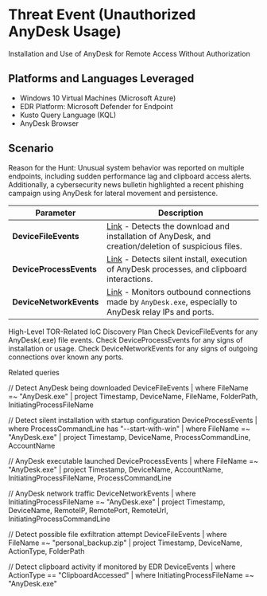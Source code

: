 # Threat Event (Unauthorized AnyDesk Usage)
Installation and Use of AnyDesk for Remote Access Without Authorization

## Platforms and Languages Leveraged
- Windows 10 Virtual Machines (Microsoft Azure)
- EDR Platform: Microsoft Defender for Endpoint
- Kusto Query Language (KQL)
- AnyDesk Browser

##  Scenario

Reason for the Hunt:
Unusual system behavior was reported on multiple endpoints, including sudden performance lag and clipboard access alerts.
Additionally, a cybersecurity news bulletin highlighted a recent phishing campaign using AnyDesk for lateral movement and persistence.

| **Parameter**           | **Description**                                                                                                                                                                                     |
| ----------------------- | --------------------------------------------------------------------------------------------------------------------------------------------------------------------------------------------------- |
| **DeviceFileEvents**    | [Link](https://learn.microsoft.com/en-us/defender-xdr/advanced-hunting-devicefileevents-table) - Detects the download and installation of AnyDesk, and creation/deletion of suspicious files.       |
| **DeviceProcessEvents** | [Link](https://learn.microsoft.com/en-us/defender-xdr/advanced-hunting-deviceprocessevents-table) - Detects silent install, execution of AnyDesk processes, and clipboard interactions.             |
| **DeviceNetworkEvents** | [Link](https://learn.microsoft.com/en-us/defender-xdr/advanced-hunting-devicenetworkevents-table) - Monitors outbound connections made by `AnyDesk.exe`, especially to AnyDesk relay IPs and ports. |

High-Level TOR-Related IoC Discovery Plan
Check DeviceFileEvents for any AnyDesk(.exe) file events.
Check DeviceProcessEvents for any signs of installation or usage.
Check DeviceNetworkEvents for any signs of outgoing connections over known any ports.

Related queries

// Detect AnyDesk being downloaded
DeviceFileEvents
| where FileName =~ "AnyDesk.exe"
| project Timestamp, DeviceName, FileName, FolderPath, InitiatingProcessFileName

// Detect silent installation with startup configuration
DeviceProcessEvents
| where ProcessCommandLine has "--start-with-win"
| where FileName =~ "AnyDesk.exe"
| project Timestamp, DeviceName, ProcessCommandLine, AccountName

// AnyDesk executable launched
DeviceProcessEvents
| where FileName =~ "AnyDesk.exe"
| project Timestamp, DeviceName, AccountName, InitiatingProcessFileName, ProcessCommandLine

// AnyDesk network traffic
DeviceNetworkEvents
| where InitiatingProcessFileName =~ "AnyDesk.exe"
| project Timestamp, DeviceName, RemoteIP, RemotePort, RemoteUrl, InitiatingProcessCommandLine

// Detect possible file exfiltration attempt
DeviceFileEvents
| where FileName =~ "personal_backup.zip"
| project Timestamp, DeviceName, ActionType, FolderPath

// Detect clipboard activity if monitored by EDR
DeviceEvents
| where ActionType == "ClipboardAccessed"
| where InitiatingProcessFileName =~ "AnyDesk.exe"

